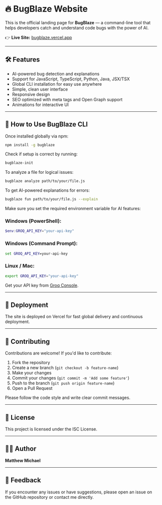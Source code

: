 # 🔥 BugBlaze Website

This is the official landing page for **BugBlaze** — a command-line tool that helps developers catch and understand code bugs with the power of AI.

👉 **Live Site:** [bugblaze.vercel.app](https://bugblaze.vercel.app)

---

## 🛠 Features

- AI-powered bug detection and explanations
- Support for JavaScript, TypeScript, Python, Java, JSX/TSX
- Global CLI installation for easy use anywhere
- Simple, clean user interface
- Responsive design
- SEO optimized with meta tags and Open Graph support
- Animations for interactive UI

---

## 🧰 How to Use BugBlaze CLI

Once installed globally via npm:

```bash
npm install -g bugblaze
```

Check if setup is correct by running:

```bash
bugblaze-init
```

To analyze a file for logical issues:

```bash
bugblaze analyze path/to/your/file.js
```

To get AI-powered explanations for errors:

```bash
bugblaze fun path/to/your/file.js --explain
```

Make sure you set the required environment variable for AI features:

### Windows (PowerShell):
```powershell
$env:GROQ_API_KEY="your-api-key"
```

### Windows (Command Prompt):
```cmd
set GROQ_API_KEY=your-api-key
```

### Linux / Mac:
```bash
export GROQ_API_KEY="your-api-key"
```

Get your API key from [Groq Console](https://console.groq.com).

---

## 🚀 Deployment

The site is deployed on Vercel for fast global delivery and continuous deployment.

---

## 🤝 Contributing

Contributions are welcome! If you'd like to contribute:

1. Fork the repository
2. Create a new branch (`git checkout -b feature-name`)
3. Make your changes
4. Commit your changes (`git commit -m 'Add some feature'`)
5. Push to the branch (`git push origin feature-name`)
6. Open a Pull Request

Please follow the code style and write clear commit messages.

---

## 📄 License

This project is licensed under the ISC License.

---

## 🙋‍♂️ Author

**Matthew Michael**

---

## 💬 Feedback

If you encounter any issues or have suggestions, please open an issue on the GitHub repository or contact me directly.
